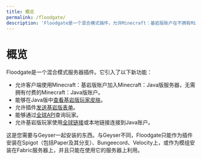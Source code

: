 ```yaml
---
title: 概览
permalink: /floodgate/
description: 'Floodgate是一个混合模式插件，允许Minecraft：基岩版账户在不拥有Minecraft：Java版账户的情况下加入Minecraft：Java版服务器。'
---
```


# 概览
Floodgate是一个混合模式服务器插件。它引入了以下新功能：
- 允许客户端使用Minecraft：基岩版账户加入Minecraft：Java版服务器，无需拥有付费的Minecraft：Java版账户。
- 能够在Java版中[查看基岩版玩家皮肤](/wiki/floodgate/features#what-is-skin-uploading)。
- 允许插件[发送基岩版表单](/wiki/geyser/forms/)。
- 能够通过[全球API](/wiki/api/api.geysermc.org/global-api/)查询玩家。
- 允许基岩版玩家使用[全球链接](/wiki/floodgate/linking#what-is-global-linking)或本地链接连接到Java账户。

这是您需要与Geyser一起安装的东西。与Geyser不同，Floodgate只能作为插件安装在Spigot（包括Paper及其分支）、Bungeecord、Velocity上，或作为模组安装在Fabric服务器上，并且只能在使用它的服务器上利用。
